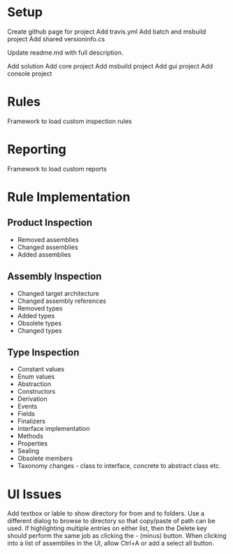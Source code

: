 # Setup

Create github page for project
Add travis.yml
Add batch and msbuild project 
Add shared versioninfo.cs

Update readme.md with full description.

Add solution
Add core project
Add msbuild project
Add gui project
Add console project

# Rules

Framework to load custom inspection rules

# Reporting

Framework to load custom reports

# Rule Implementation

## Product Inspection

* Removed assemblies
* Changed assemblies
* Added assemblies

## Assembly Inspection

* Changed target architecture
* Changed assembly references
* Removed types
* Added types
* Obsolete types
* Changed types

## Type Inspection

* Constant values
* Enum values
* Abstraction
* Constructors
* Derivation
* Events
* Fields
* Finalizers
* Interface implementation
* Methods
* Properties
* Sealing
* Obsolete members
* Taxonomy changes - class to interface, concrete to abstract class etc.

# UI Issues

Add textbox or lable to show directory for from and to folders.
Use a different dialog to browse to directory so that copy/paste of path can be used.
If highlighting multiple entries on either list, then the Delete key should perform the same job as clicking the - (minus) button.
When clicking into a list of assemblies in the UI, allow Ctrl+A or add a select all button.

